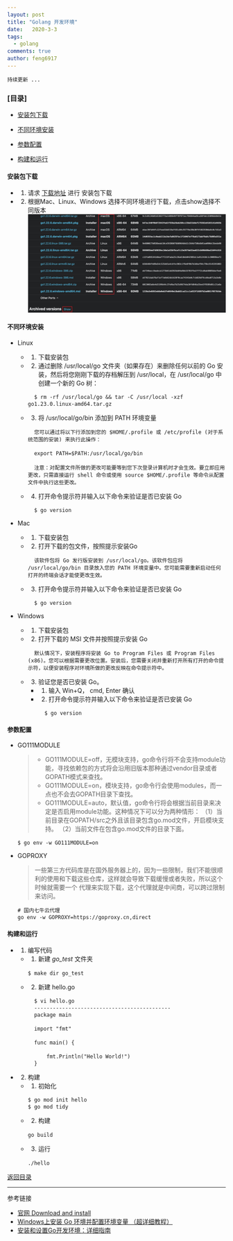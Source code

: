 ```yaml
---
layout: post
title: "Golang 开发环境"
date:   2020-3-3
tags: 
  - golang
comments: true
author: feng6917
---
```


`持续更新 ...`

<!-- more -->

### [目录]

- [安装包下载](#安装包下载)

- [不同环境安装](#不同环境安装)

- [参数配置](#参数配置)

- [构建和运行](#构建和运行)

#### 安装包下载

- 1. 请求 [下载地址](https://go.dev/dl/) 进行 安装包下载 
- 2. 根据Mac、Linux、Windows 选择不同环境进行下载，点击show选择不同版本
      ![img](../images/2020-3-3/1.jpg) 

#### 不同环境安装
- Linux
  - 1. 下载安装包
  - 2. 通过删除 /usr/local/go 文件夹（如果存在）来删除任何以前的 Go 安装，然后将您刚刚下载的存档解压到 /usr/local，在 /usr/local/go 中创建一个新的 Go 树：
    ```
      $ rm -rf /usr/local/go && tar -C /usr/local -xzf go1.23.0.linux-amd64.tar.gz

    ```
  - 3. 将 /usr/local/go/bin 添加到 PATH 环境变量
    ```
      您可以通过将以下行添加到您的 $HOME/.profile 或 /etc/profile (对于系统范围的安装) 来执行此操作：
      
      export PATH=$PATH:/usr/local/go/bin
      
      注意：对配置文件所做的更改可能要等到您下次登录计算机时才会生效。要立即应用更改，只需直接运行 shell 命令或使用 source $HOME/.profile 等命令从配置文件中执行这些更改。
    ```  
  - 4. 打开命令提示符并输入以下命令来验证是否已安装 Go
    ```
      $ go version
    ```  

- Mac
  - 1. 下载安装包
  - 2. 打开下载的包文件，按照提示安装Go
      ```
        该软件包将 Go 发行版安装到 /usr/local/go。该软件包应将 /usr/local/go/bin 目录放入您的 PATH 环境变量中。您可能需要重新启动任何打开的终端会话才能使更改生效。
      ```
  - 3. 打开命令提示符并输入以下命令来验证是否已安装 Go
    ```
      $ go version
    ```     

- Windows
  - 1. 下载安装包
  - 2. 打开下载的 MSI 文件并按照提示安装 Go
      ```
        默认情况下，安装程序将安装 Go to Program Files 或 Program Files (x86)。您可以根据需要更改位置。安装后，您需要关闭并重新打开所有打开的命令提示符，以便安装程序对环境所做的更改反映在命令提示符中。
      ```
  - 3. 验证您是否已安装 Go。
      - 1. 输入 Win+Q， cmd, Enter 确认
      - 2. 打开命令提示符并输入以下命令来验证是否已安装 Go
        ```
          $ go version
        ```         

#### 参数配置
  
  - GO111MODULE
    > - GO111MODULE=off，无模块支持，go命令行将不会支持module功能，寻找依赖包的方式将会沿用旧版本那种通过vendor目录或者GOPATH模式来查找。
    > - GO111MODULE=on，模块支持，go命令行会使用modules，而一点也不会去GOPATH目录下查找。
    > - GO111MODULE=auto，默认值，go命令行将会根据当前目录来决定是否启用module功能。这种情况下可以分为两种情形：
  （1）当前目录在GOPATH/src之外且该目录包含go.mod文件，开启模块支持。
  （2）当前文件在包含go.mod文件的目录下面。
    
    ```
    $ go env -w GO111MODULE=on
    ```
  - GOPROXY
    > 一些第三方代码库是在国外服务器上的，因为一些限制，我们不能很顺利的使用和下载这些仓库，这样就会导致下载缓慢或者失败，所以这个时候就需要一个 代理来实现下载，这个代理就是中间商，可以跨过限制来访问。
    ```
    # 国内七牛云代理
    go env -w GOPROXY=https://goproxy.cn,direct

    ```

#### 构建和运行
  - 1. 编写代码

    - 1. 新建 *go_test* 文件夹

        `$ make dir go_test`

    - 2. 新建 hello.go 

        ```
          $ vi hello.go
          --------------------------------------------
          package main

          import "fmt"

          func main() {

              fmt.Println("Hello World!")	
          } 

        ```  

  - 2. 构建

    - 1. 初始化

        ```
        $ go mod init hello
        $ go mod tidy
        ```

    - 2. 构建

      `go build`  
      
    - 3. 运行

      `./hello`


[返回目录](https://feng6917.github.io/language-golang/#目录)      
  
----
参考链接

- [官网 Download and install](https://go.dev/doc/install)
- [Windows上安装 Go 环境并配置环境变量 （超详细教程）](https://blog.csdn.net/liu_chen_yang/article/details/132012969)
- [安装和设置Go开发环境：详细指南
](https://cloud.tencent.com/developer/article/2426367)


